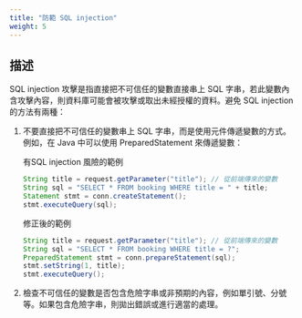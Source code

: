 ```yaml
---
title: "防範 SQL injection"
weight: 5
---
```


## 描述

SQL injection 攻擊是指直接把不可信任的變數直接串上 SQL 字串，若此變數內含攻擊內容，則資料庫可能會被攻擊或取出未經授權的資料。避免 SQL injection 的方法有兩種：

1. 不要直接把不可信任的變數串上 SQL 字串，而是使用元件傳遞變數的方式。例如，在 Java 中可以使用 PreparedStatement 來傳遞變數：
    
    有SQL injection 風險的範例
    
    ```java
    String title = request.getParameter("title"); // 從前端傳來的變數
    String sql = "SELECT * FROM booking WHERE title = " + title;
    Statement stmt = conn.createStatement();
    stmt.executeQuery(sql);
    ```
    
    修正後的範例
    
    ```java
    String title = request.getParameter("title"); // 從前端傳來的變數
    String sql = "SELECT * FROM booking WHERE title = ?";
    PreparedStatement stmt = conn.prepareStatement(sql);
    stmt.setString(1, title);
    stmt.executeQuery();
    ```
    
2. 檢查不可信任的變數是否包含危險字串或非預期的內容，例如單引號、分號等。如果包含危險字串，則拋出錯誤或進行適當的處理。